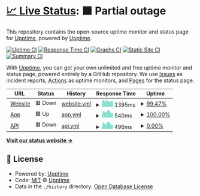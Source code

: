 # [📈 Live Status](https://upptime.github.io/monitor): <!--live status--> **🟧 Partial outage**

This repository contains the open-source uptime monitor and status page for [Upptime](https://upptime.js.org), powered by [Upptime](https://github.com/upptime/upptime).

[![Uptime CI](https://github.com/upptime/monitor/workflows/Uptime%20CI/badge.svg)](https://github.com/upptime/monitor/actions?query=workflow%3A%22Uptime+CI%22)
[![Response Time CI](https://github.com/upptime/monitor/workflows/Response%20Time%20CI/badge.svg)](https://github.com/upptime/monitor/actions?query=workflow%3A%22Response+Time+CI%22)
[![Graphs CI](https://github.com/upptime/monitor/workflows/Graphs%20CI/badge.svg)](https://github.com/upptime/monitor/actions?query=workflow%3A%22Graphs+CI%22)
[![Static Site CI](https://github.com/upptime/monitor/workflows/Static%20Site%20CI/badge.svg)](https://github.com/upptime/monitor/actions?query=workflow%3A%22Static+Site+CI%22)
[![Summary CI](https://github.com/upptime/monitor/workflows/Summary%20CI/badge.svg)](https://github.com/upptime/monitor/actions?query=workflow%3A%22Summary+CI%22)

With [Upptime](https://upptime.js.org), you can get your own unlimited and free uptime monitor and status page, powered entirely by a GitHub repository. We use [Issues](https://github.com/upptime/monitor/issues) as incident reports, [Actions](https://github.com/upptime/monitor/actions) as uptime monitors, and [Pages](https://upptime.github.io/monitor) for the status page.

<!--start: status pages-->
<!-- This summary is generated by Upptime (https://github.com/upptime/upptime) -->
<!-- Do not edit this manually, your changes will be overwritten -->
<!-- prettier-ignore -->
| URL | Status | History | Response Time | Uptime |
| --- | ------ | ------- | ------------- | ------ |
| <img alt="" src="https://icons.duckduckgo.com/ip3/pcl-health.com.ico" height="13"> [Website](https://pcl-health.com) | 🟥 Down | [website.yml](https://github.com/PCL-Health/monitor/commits/HEAD/history/website.yml) | <details><summary><img alt="Response time graph" src="./graphs/website/response-time-week.png" height="20"> 1395ms</summary><br><a href="https://monitor.pcl-health.com/history/website"><img alt="Response time 1437" src="https://img.shields.io/endpoint?url=https%3A%2F%2Fraw.githubusercontent.com%2FPCL-Health%2Fmonitor%2FHEAD%2Fapi%2Fwebsite%2Fresponse-time.json"></a><br><a href="https://monitor.pcl-health.com/history/website"><img alt="24-hour response time 1444" src="https://img.shields.io/endpoint?url=https%3A%2F%2Fraw.githubusercontent.com%2FPCL-Health%2Fmonitor%2FHEAD%2Fapi%2Fwebsite%2Fresponse-time-day.json"></a><br><a href="https://monitor.pcl-health.com/history/website"><img alt="7-day response time 1395" src="https://img.shields.io/endpoint?url=https%3A%2F%2Fraw.githubusercontent.com%2FPCL-Health%2Fmonitor%2FHEAD%2Fapi%2Fwebsite%2Fresponse-time-week.json"></a><br><a href="https://monitor.pcl-health.com/history/website"><img alt="30-day response time 1349" src="https://img.shields.io/endpoint?url=https%3A%2F%2Fraw.githubusercontent.com%2FPCL-Health%2Fmonitor%2FHEAD%2Fapi%2Fwebsite%2Fresponse-time-month.json"></a><br><a href="https://monitor.pcl-health.com/history/website"><img alt="1-year response time 1407" src="https://img.shields.io/endpoint?url=https%3A%2F%2Fraw.githubusercontent.com%2FPCL-Health%2Fmonitor%2FHEAD%2Fapi%2Fwebsite%2Fresponse-time-year.json"></a></details> | <details><summary><a href="https://monitor.pcl-health.com/history/website">99.47%</a></summary><a href="https://monitor.pcl-health.com/history/website"><img alt="All-time uptime 99.67%" src="https://img.shields.io/endpoint?url=https%3A%2F%2Fraw.githubusercontent.com%2FPCL-Health%2Fmonitor%2FHEAD%2Fapi%2Fwebsite%2Fuptime.json"></a><br><a href="https://monitor.pcl-health.com/history/website"><img alt="24-hour uptime 98.90%" src="https://img.shields.io/endpoint?url=https%3A%2F%2Fraw.githubusercontent.com%2FPCL-Health%2Fmonitor%2FHEAD%2Fapi%2Fwebsite%2Fuptime-day.json"></a><br><a href="https://monitor.pcl-health.com/history/website"><img alt="7-day uptime 99.47%" src="https://img.shields.io/endpoint?url=https%3A%2F%2Fraw.githubusercontent.com%2FPCL-Health%2Fmonitor%2FHEAD%2Fapi%2Fwebsite%2Fuptime-week.json"></a><br><a href="https://monitor.pcl-health.com/history/website"><img alt="30-day uptime 99.88%" src="https://img.shields.io/endpoint?url=https%3A%2F%2Fraw.githubusercontent.com%2FPCL-Health%2Fmonitor%2FHEAD%2Fapi%2Fwebsite%2Fuptime-month.json"></a><br><a href="https://monitor.pcl-health.com/history/website"><img alt="1-year uptime 99.16%" src="https://img.shields.io/endpoint?url=https%3A%2F%2Fraw.githubusercontent.com%2FPCL-Health%2Fmonitor%2FHEAD%2Fapi%2Fwebsite%2Fuptime-year.json"></a></details>
| <img alt="" src="https://icons.duckduckgo.com/ip3/app.pcl-health.com.ico" height="13"> [App](https://app.pcl-health.com) | 🟩 Up | [app.yml](https://github.com/PCL-Health/monitor/commits/HEAD/history/app.yml) | <details><summary><img alt="Response time graph" src="./graphs/app/response-time-week.png" height="20"> 540ms</summary><br><a href="https://monitor.pcl-health.com/history/app"><img alt="Response time 486" src="https://img.shields.io/endpoint?url=https%3A%2F%2Fraw.githubusercontent.com%2FPCL-Health%2Fmonitor%2FHEAD%2Fapi%2Fapp%2Fresponse-time.json"></a><br><a href="https://monitor.pcl-health.com/history/app"><img alt="24-hour response time 0" src="https://img.shields.io/endpoint?url=https%3A%2F%2Fraw.githubusercontent.com%2FPCL-Health%2Fmonitor%2FHEAD%2Fapi%2Fapp%2Fresponse-time-day.json"></a><br><a href="https://monitor.pcl-health.com/history/app"><img alt="7-day response time 540" src="https://img.shields.io/endpoint?url=https%3A%2F%2Fraw.githubusercontent.com%2FPCL-Health%2Fmonitor%2FHEAD%2Fapi%2Fapp%2Fresponse-time-week.json"></a><br><a href="https://monitor.pcl-health.com/history/app"><img alt="30-day response time 302" src="https://img.shields.io/endpoint?url=https%3A%2F%2Fraw.githubusercontent.com%2FPCL-Health%2Fmonitor%2FHEAD%2Fapi%2Fapp%2Fresponse-time-month.json"></a><br><a href="https://monitor.pcl-health.com/history/app"><img alt="1-year response time 474" src="https://img.shields.io/endpoint?url=https%3A%2F%2Fraw.githubusercontent.com%2FPCL-Health%2Fmonitor%2FHEAD%2Fapi%2Fapp%2Fresponse-time-year.json"></a></details> | <details><summary><a href="https://monitor.pcl-health.com/history/app">100.00%</a></summary><a href="https://monitor.pcl-health.com/history/app"><img alt="All-time uptime 83.55%" src="https://img.shields.io/endpoint?url=https%3A%2F%2Fraw.githubusercontent.com%2FPCL-Health%2Fmonitor%2FHEAD%2Fapi%2Fapp%2Fuptime.json"></a><br><a href="https://monitor.pcl-health.com/history/app"><img alt="24-hour uptime 100.00%" src="https://img.shields.io/endpoint?url=https%3A%2F%2Fraw.githubusercontent.com%2FPCL-Health%2Fmonitor%2FHEAD%2Fapi%2Fapp%2Fuptime-day.json"></a><br><a href="https://monitor.pcl-health.com/history/app"><img alt="7-day uptime 100.00%" src="https://img.shields.io/endpoint?url=https%3A%2F%2Fraw.githubusercontent.com%2FPCL-Health%2Fmonitor%2FHEAD%2Fapi%2Fapp%2Fuptime-week.json"></a><br><a href="https://monitor.pcl-health.com/history/app"><img alt="30-day uptime 100.00%" src="https://img.shields.io/endpoint?url=https%3A%2F%2Fraw.githubusercontent.com%2FPCL-Health%2Fmonitor%2FHEAD%2Fapi%2Fapp%2Fuptime-month.json"></a><br><a href="https://monitor.pcl-health.com/history/app"><img alt="1-year uptime 70.08%" src="https://img.shields.io/endpoint?url=https%3A%2F%2Fraw.githubusercontent.com%2FPCL-Health%2Fmonitor%2FHEAD%2Fapi%2Fapp%2Fuptime-year.json"></a></details>
| <img alt="" src="https://icons.duckduckgo.com/ip3/api-pclhealth-prod.azurewebsites.net.ico" height="13"> [API](https://api-pclhealth-prod.azurewebsites.net/swagger/index.html) | 🟥 Down | [api.yml](https://github.com/PCL-Health/monitor/commits/HEAD/history/api.yml) | <details><summary><img alt="Response time graph" src="./graphs/api/response-time-week.png" height="20"> 496ms</summary><br><a href="https://monitor.pcl-health.com/history/api"><img alt="Response time 485" src="https://img.shields.io/endpoint?url=https%3A%2F%2Fraw.githubusercontent.com%2FPCL-Health%2Fmonitor%2FHEAD%2Fapi%2Fapi%2Fresponse-time.json"></a><br><a href="https://monitor.pcl-health.com/history/api"><img alt="24-hour response time 0" src="https://img.shields.io/endpoint?url=https%3A%2F%2Fraw.githubusercontent.com%2FPCL-Health%2Fmonitor%2FHEAD%2Fapi%2Fapi%2Fresponse-time-day.json"></a><br><a href="https://monitor.pcl-health.com/history/api"><img alt="7-day response time 496" src="https://img.shields.io/endpoint?url=https%3A%2F%2Fraw.githubusercontent.com%2FPCL-Health%2Fmonitor%2FHEAD%2Fapi%2Fapi%2Fresponse-time-week.json"></a><br><a href="https://monitor.pcl-health.com/history/api"><img alt="30-day response time 470" src="https://img.shields.io/endpoint?url=https%3A%2F%2Fraw.githubusercontent.com%2FPCL-Health%2Fmonitor%2FHEAD%2Fapi%2Fapi%2Fresponse-time-month.json"></a><br><a href="https://monitor.pcl-health.com/history/api"><img alt="1-year response time 502" src="https://img.shields.io/endpoint?url=https%3A%2F%2Fraw.githubusercontent.com%2FPCL-Health%2Fmonitor%2FHEAD%2Fapi%2Fapi%2Fresponse-time-year.json"></a></details> | <details><summary><a href="https://monitor.pcl-health.com/history/api">0.00%</a></summary><a href="https://monitor.pcl-health.com/history/api"><img alt="All-time uptime 76.51%" src="https://img.shields.io/endpoint?url=https%3A%2F%2Fraw.githubusercontent.com%2FPCL-Health%2Fmonitor%2FHEAD%2Fapi%2Fapi%2Fuptime.json"></a><br><a href="https://monitor.pcl-health.com/history/api"><img alt="24-hour uptime 0.00%" src="https://img.shields.io/endpoint?url=https%3A%2F%2Fraw.githubusercontent.com%2FPCL-Health%2Fmonitor%2FHEAD%2Fapi%2Fapi%2Fuptime-day.json"></a><br><a href="https://monitor.pcl-health.com/history/api"><img alt="7-day uptime 0.00%" src="https://img.shields.io/endpoint?url=https%3A%2F%2Fraw.githubusercontent.com%2FPCL-Health%2Fmonitor%2FHEAD%2Fapi%2Fapi%2Fuptime-week.json"></a><br><a href="https://monitor.pcl-health.com/history/api"><img alt="30-day uptime 0.00%" src="https://img.shields.io/endpoint?url=https%3A%2F%2Fraw.githubusercontent.com%2FPCL-Health%2Fmonitor%2FHEAD%2Fapi%2Fapi%2Fuptime-month.json"></a><br><a href="https://monitor.pcl-health.com/history/api"><img alt="1-year uptime 47.02%" src="https://img.shields.io/endpoint?url=https%3A%2F%2Fraw.githubusercontent.com%2FPCL-Health%2Fmonitor%2FHEAD%2Fapi%2Fapi%2Fuptime-year.json"></a></details>

<!--end: status pages-->

[**Visit our status website →**](https://upptime.github.io/monitor)

## 📄 License

- Powered by: [Upptime](https://github.com/upptime/upptime)
- Code: [MIT](./LICENSE) © [Upptime](https://upptime.js.org)
- Data in the `./history` directory: [Open Database License](https://opendatacommons.org/licenses/odbl/1-0/)
